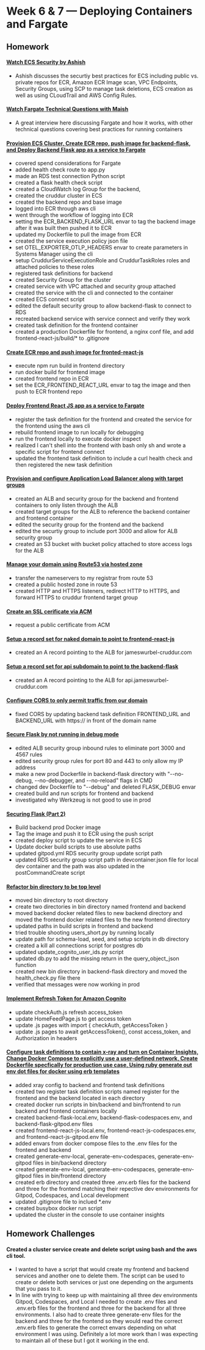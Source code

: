 # Week 6 & 7 — Deploying Containers and Fargate

## Homework

#### [Watch ECS Security by Ashish](https://www.youtube.com/watch?v=zz2FQAk1I28&list=PLBfufR7vyJJ7k25byhRXJldB5AiwgNnWv&index=57)
* Ashish discusses the securtiy best practices for ECS including public vs. private repos for ECR, Amazon ECR Image scan, VPC Endpoints, Security Groups, using SCP to manage task deletions, ECS creation as well as using CLoudTrail and AWS Config Rules.

#### [Watch Fargate Technical Questions with Maish](https://www.youtube.com/watch?v=w_YcwJxvoHQ)
* A great interview here discussing Fargate and how it works, with other technical questions covering best practices for running containers

#### [Provision ECS Cluster, Create ECR repo, push image for backend-flask, and Deploy Backend Flask app as a service to Fargate](https://www.youtube.com/watch?v=QIZx2NhdCMI&list=PLBfufR7vyJJ7k25byhRXJldB5AiwgNnWv&index=58)
* covered spend considerations for Fargate 
* added health check route to app.py
* made an RDS test connection Python script 
* created a flask health check script
* created a CloudWatch log Group for the backend, 
* created the cruddur cluster in ECS 
* created the backend repo and base image 
* logged into ECR through aws cli
* went through the workflow of logging into ECR 
* setting the ECR_BACKEND_FLASK_URL envar to tag the backend image after it was built then pushed it to ECR 
* updated my Dockerfile to pull the image from ECR
* created the service execution policy json file
* set OTEL_EXPORTER_OTLP_HEADERS envar to create parameters in Systems Manager using the cli 
* setup CruddurServiceExecutionRole and CruddurTaskRoles roles and attached policies to these roles 
* registered task definitions for backend
* created Security Group for the cluster 
* created service with VPC attached and security group attached 
* created the service with the cli and connected to the container 
* created ECS connect script
* edited the default security group to allow backend-flask to connect to RDS 
* recreated backend service with service connect and verify they work
* created task definition for the frontend container
* created a production Dockerfile for frontend, a nginx conf file, and add frontend-react-js/build/* to .gitignore

#### [Create ECR repo and push image for fronted-react-js](https://www.youtube.com/watch?v=HHmpZ5hqh1I&list=PLBfufR7vyJJ7k25byhRXJldB5AiwgNnWv&index=59)
* execute npm run build in frontend directory
* run docker build for frontend image
* created frontend repo in ECR
* set the ECR_FRONTEND_REACT_URL envar to tag the image and then push to ECR frontend repo

#### [Deploy Frontend React JS app as a service to Fargate](https://www.youtube.com/watch?v=HHmpZ5hqh1I&list=PLBfufR7vyJJ7k25byhRXJldB5AiwgNnWv&index=59) 
* register the task definition for the frontend and created the service for the frontend using the aws cli
* rebuild frontend image to run locally for debugging
* run the frontend locally to execute docker inspect
* realized I can't shell into the frontend with bash only sh and wrote a specific script for frontend connect
* updated the frontend task definition to include a curl health check and then registered the new task definition

#### [Provision and configure Application Load Balancer along with target groups](https://www.youtube.com/watchv=HHmpZ5hqh1I&list=PLBfufR7vyJJ7k25byhRXJldB5AiwgNnWv&index=59) 
* created an ALB and security group for the backend and frontend containers to only listen through the ALB 
* created target groups for the ALB to reference the backend container and frontend container
* edited the security group for the frontend and the backend
* edited the securtiy group to include port 3000 and allow for ALB security group
* created an S3 bucket with bucket policy attached to store access logs for the ALB

#### [Manage your domain using Route53 via hosted zone](https://www.youtube.com/watch?v=HHmpZ5hqh1I&list=PLBfufR7vyJJ7k25byhRXJldB5AiwgNnWv&index=59) 
* transfer the nameservers to my registrar from route 53
* created a public hosted zone in route 53
* created HTTP and HTTPS listeners, redirect HTTP to HTTPS, and forward HTTPS to cruddur frontend target group

#### [Create an SSL cerificate via ACM](https://www.youtube.com/watch?v=HHmpZ5hqh1I&list=PLBfufR7vyJJ7k25byhRXJldB5AiwgNnWv&index=59) 
* request a public certificate from ACM

#### [Setup a record set for naked domain to point to frontend-react-js](https://www.youtube.com/watch?v=HHmpZ5hqh1I&list=PLBfufR7vyJJ7k25byhRXJldB5AiwgNnWv&index=59) 
* created an A record pointing to the ALB for jameswurbel-cruddur.com

#### [Setup a record set for api subdomain to point to the backend-flask](https://www.youtube.com/watch?v=HHmpZ5hqh1I&list=PLBfufR7vyJJ7k25byhRXJldB5AiwgNnWv&index=59) 
* created an A record pointing to the ALB for api.jameswurbel-cruddur.com

#### [Configure CORS to only permit traffic from our domain](https://www.youtube.com/watchv=HHmpZ5hqh1I&list=PLBfufR7vyJJ7k25byhRXJldB5AiwgNnWv&index=59)
* fixed CORS by updating backend task definition FRONTEND_URL and BACKEND_URL with https:// in front of the domain name

#### [Secure Flask by not running in debug mode](https://www.youtube.com/watch?v=9OQZSBKzIgs&list=PLBfufR7vyJJ7k25byhRXJldB5AiwgNnWv&index=60)
* edited ALB security group inbound rules to eliminate port 3000 and 4567 rules
* edited security group rules for port 80 and 443 to only allow my IP address
* make a new prod Dockerfile in backend-flask directory with "--no-debug, --no-debugger, and --no-reload" flags in CMD
* changed dev Dockerfile to "--debug" and deleted FLASK_DEBUG envar
* created build and run scripts for frontend and backend
* investigated why Werkzeug is not good to use in prod

#### [Securing Flask (Part 2)](https://youtu.be/eaeEbeEVNMk)
* Build backend prod Docker image
* Tag the image and push it to ECR using the push script
* created deploy script to update the service in ECS
* Update docker build scripts to use absolute paths
* updated gitpod.yml RDS security group update script path
* updated RDS security group script path in devcontainer.json file for local dev container and the path was also updated in the postCommandCreate script

#### [Refactor bin directory to be top level](https://www.youtube.com/watch?v=HyJOjBjieb4&list=PLBfufR7vyJJ7k25byhRXJldB5AiwgNnWv&index=62)
* moved bin directory to root directory
* create two directories in bin directory named frontend and backend
* moved backend docker related files to new backend directory and moved the frontend docker related files to the new frontend directory
* updated paths in build scripts in frontend and backend
* tried trouble shooting users_short.py by running locally
* update path for schema-load, seed, and setup scripts in db directory
* created a kill all connections script for postgres db
* updated update_cognito_user_ids.py script
* updated db.py to add the missing return in the query_object_json function
* created new bin directory in backend-flask directory and moved the health_check.py file there
* verified that messages were now working in prod

#### [Implement Refresh Token for Amazon Cognito](https://www.youtube.com/watch?v=LNLP2dxa5EQ&list=PLBfufR7vyJJ7k25byhRXJldB5AiwgNnWv&index=63)
* update checkAuth.js refresh access_token
* update HomeFeedPage.js to get access token
* update .js pages with import { checkAuth, getAccessToken }
* update .js pages to await getAccessToken(), const access_token, and Authorization in headers

#### [Configure task definitions to contain x-ray and turn on Container Insights, Change Docker Compose to explicitly use a user-defined network, Create Dockerfile specfically for production use case, Using ruby generate out env dot files for docker using erb templates](https://www.youtube.com/watch?v=G_8_xtS2MsY&list=PLBfufR7vyJJ7k25byhRXJldB5AiwgNnWv&index=64)
* added xray config to backend and frontend task definitions
* created two register task definition scripts named register for the frontend and the backend located in each directory
* created docker run scripts in bin/backend and bin/frontend to run backend and frontend containers locally
* created backend-flask-local.env, backend-flask-codespaces.env, and backend-flask-gitpod.env files
* created frontend-react-js-local.env, frontend-react-js-codespaces.env, and frontend-react-js-gitpod.env file
* added envars from docker compose files to the .env files for the frontend and backend
* created generate-env-local, generate-env-codespaces, generate-env-gitpod files in bin/backend directory
* created generate-env-local, generate-env-codespaces, generate-env-gitpod files in bin/frontend directory
* created erb directory and created three .env.erb files for the backend and three for the frontend matching their repective dev environments for Gitpod, Codespaces, and Local development
* updated .gitignore file to inclued \*.env
* created busybox docker run script
* updated the cluster in the console to use container insights
## Homework Challenges

#### Created a cluster service create and delete script using bash and the aws cli tool. 
* I wanted to have a script that would create my frontend and backend services and another one to delete them. The script can be used to create or delete both services or just one depending on the arguments that you pass to it.
* In line with trying to keep up with maintaining all three dev environments Gitpod, Codespaces, and Local I needed to create .env files and .env.erb files for the frontend and three for the backend for all three environments. I also had to create three generate-env files for the backend and three for the frontend so they would read the correct .env.erb files to generate the correct envars depending on what environment I was using. Definitely a lot more work than I was expecting to maintain all of these but I got it working in the end.
